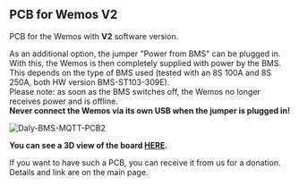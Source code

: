 <h2>PCB for Wemos V2</h2>

PCB for the Wemos with <b>V2</b> software version.

As an additional option, the jumper "Power from BMS" can be plugged in. With this, the Wemos is then completely supplied with power by the BMS. This depends on the type of BMS used (tested with an 8S 100A and 8S 250A, both HW version BMS-ST103-309E). <br>
Please note: as soon as the BMS switches off, the Wemos no longer receives power and is offline.<br>
<b>Never connect the Wemos via its own USB when the jumper is plugged in!</b><br>


![Daly-BMS-MQTT-PCB2](https://user-images.githubusercontent.com/17761850/228877088-030edf2f-d62c-468e-8402-aaeae2e4bd61.png)

<b>You can see a 3D view of the board [HERE](https://a360.co/3ExD9Gi).</b>

If you want to have such a PCB, you can receive it from us for a donation. Details and link are on the main page.
